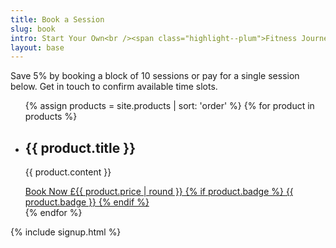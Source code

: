 ```yaml
---
title: Book a Session
slug: book
intro: Start Your Own<br /><span class="highlight--plum">Fitness Journey</span> Today.
layout: base
---
```


<section class="book__intro">
  <p>Save 5% by booking a block of 10 sessions or pay for a single session below. Get in touch to confirm available time slots.</p>
</section>

<section class="sessions">
  <article class="sessions__pricing">
    <ul class="sessions__price-list">
      {% assign products = site.products | sort: 'order' %}
      {% for product in products %}
        <li>
          <div class="sessions__item-content">
            <h2>{{ product.title }}</h2>
            <p>{{ product.content }}</p>
          </div>
          <div class="sessions__item-price">
            <a href="#" class="button button--buy" data-name="Vixen Fitness" data-description="{{ product.title }}" data-amount="{{ product.price | times: 100 | round }}">
              <span class="button__text">Book Now</span>
              <span class="button__text button__text--price">£{{ product.price | round }}</span>
              {% if product.badge %}
                <span class="button__badge">{{ product.badge }}</span>
              {% endif %}
            </a>
          </div>
        </li>
      {% endfor %}
    </ul>
  </article>
</section>

{% include signup.html %}
